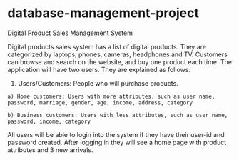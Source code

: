 # database-management-project
Digital Product Sales Management System

Digital products sales system has a list of digital products. They are categorized by laptops, phones, cameras, headphones and TV. Customers can browse and search on the website, and buy one product each time. The application will have two users. They are explained as follows:

  1) Users/Customers: People who will purchase products.
 
    a) Home customers: Users with more attributes, such as user name, password, marriage, gender, age, income, address, category
    
    b) Business customers: Users with less attributes, such as user name, password, income, category
    
All users will be able to login into the system if they have their user-id and password created. After logging in they will see a home page with product attributes and 3 new arrivals.

